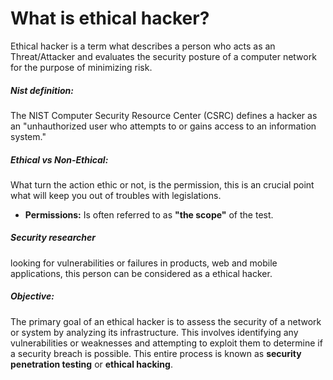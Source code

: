 
# What is ethical hacker?

Ethical hacker is a term what describes a person who acts as an Threat/Attacker and evaluates the security posture of a computer network for the purpose of minimizing risk.

##### Nist definition:
The NIST Computer Security Resource Center (CSRC) defines a hacker as an "unhauthorized user who attempts to or gains access to an information system."

##### Ethical vs Non-Ethical:
What turn the action ethic or not, is the permission, this is an crucial point what will keep you out of troubles with legislations.

- **Permissions:** Is often referred to as **"the scope"** of the test.

##### Security researcher
looking for vulnerabilities or failures in products, web and mobile applications, this person can be considered as a ethical hacker.


##### Objective:
The primary goal of an ethical hacker is to assess the security of a network or system by analyzing its infrastructure. This involves identifying any vulnerabilities or weaknesses and attempting to exploit them to determine if a security breach is possible. This entire process is known as **security penetration testing** or **ethical hacking**.